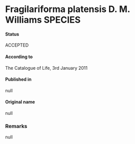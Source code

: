 Fragilariforma platensis D. M. Williams SPECIES
=======

#### Status
ACCEPTED

#### According to
The Catalogue of Life, 3rd January 2011

#### Published in
null

#### Original name
null

### Remarks
null